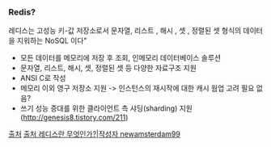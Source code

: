 ### Redis?

 레디스는 고성능 키-값 저장소로서 문자열,  리스트 , 해시 , 셋 , 정렬된 셋 형식의 데이터을 지워하는 NoSQL 이다"



* 모든 데이터를 메모리에 저장 후 조회, 인메모리 데이터베이스 솔루션
* 문자열, 리스트, 해시, 셋, 정렬된 셋 등 다양한 자료구조 지원
* ANSI C로 작성
* 메모리 이외 영구 저장소 지원 -> 인스턴스의 재시작에 대한 캐시 웜업 고려 필요 없음?
* 쓰기 성능 증대를 위한 클라이언트 측 샤딩(sharding) 지원 (http://genesis8.tistory.com/211)

[출처](http://geekcoders.tistory.com/entry/%EB%A0%88%EB%94%94%EC%8A%A4%EB%9E%80-%EB%AC%B4%EC%97%87%EC%9D%B8%EA%B0%80)
[출처 레디스란 무엇인가?|작성자 newamsterdam99](http://blog.naver.com/PostView.nhn?blogId=newamsterdam99&logNo=220588699370&parentCategoryNo=6&categoryNo=&viewDate=&isShowPopularPosts=true&from=search)
